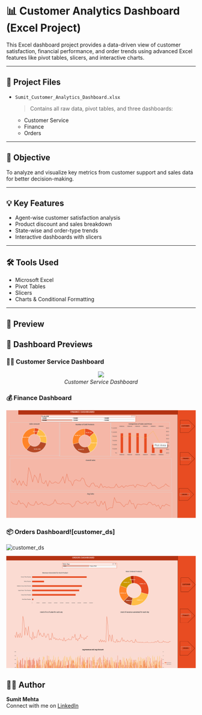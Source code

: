 # 📊 Customer Analytics Dashboard (Excel Project)

This Excel dashboard project provides a data-driven view of customer satisfaction, financial performance, and order trends using advanced Excel features like pivot tables, slicers, and interactive charts.

---

## 📁 Project Files

- `Sumit_Customer_Analytics_Dashboard.xlsx`  
  > Contains all raw data, pivot tables, and three dashboards:  
  - Customer Service  
  - Finance  
  - Orders

---

## 🎯 Objective

To analyze and visualize key metrics from customer support and sales data for better decision-making.

---

## 💡 Key Features

- Agent-wise customer satisfaction analysis  
- Product discount and sales breakdown  
- State-wise and order-type trends  
- Interactive dashboards with slicers

---

## 🛠️ Tools Used

- Microsoft Excel  
- Pivot Tables  
- Slicers  
- Charts & Conditional Formatting

---

## 📸 Preview
## 📸 Dashboard Previews

### 👨‍💼 Customer Service Dashboard
<p align="center">
  <img src="(https://github.com/user-attachments/assets/8805506e-6270-4683-b84e-846ca26c43a1)" width="700"/>
  <br><em>Customer Service Dashboard</em>
</p>



### 💰 Finance Dashboard
![Finance Dashboard](financ_ds.png)

### 📦 Orders Dashboard![customer_ds]
![customer_ds](https://github.com/user-attachments/assets/38f015e2-6ffb-4ae0-ad51-a900ed32af30)

![Orders Dashboard](orders_ds.png)

## 👨‍💻 Author

**Sumit Mehta**  
Connect with me on [LinkedIn](www.linkedin.com/in/sumit-mehta-644431297)  
